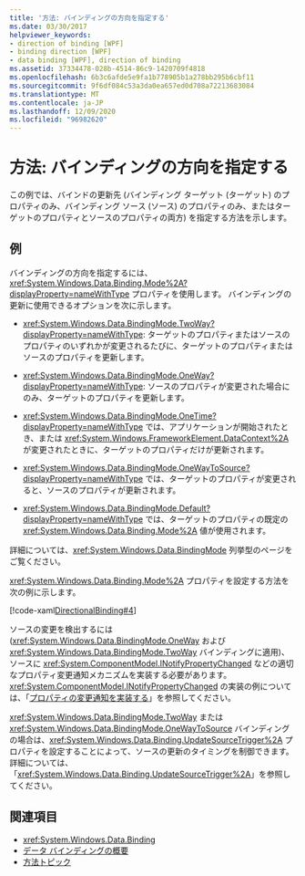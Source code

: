 ```yaml
---
title: '方法: バインディングの方向を指定する'
ms.date: 03/30/2017
helpviewer_keywords:
- direction of binding [WPF]
- binding direction [WPF]
- data binding [WPF], direction of binding
ms.assetid: 37334478-028b-4514-86c9-1420709f4818
ms.openlocfilehash: 6b3c6afde5e9fa1b778905b1a278bb295b6cbf11
ms.sourcegitcommit: 9f6df084c53a3da0ea657ed0d708a72213683084
ms.translationtype: MT
ms.contentlocale: ja-JP
ms.lasthandoff: 12/09/2020
ms.locfileid: "96982620"
---
```

# <a name="how-to-specify-the-direction-of-the-binding"></a>方法: バインディングの方向を指定する

この例では、バインドの更新先 (バインディング ターゲット (ターゲット) のプロパティのみ、バインディング ソース (ソース) のプロパティのみ、またはターゲットのプロパティとソースのプロパティの両方) を指定する方法を示します。  
  
## <a name="example"></a>例  
 バインディングの方向を指定するには、<xref:System.Windows.Data.Binding.Mode%2A?displayProperty=nameWithType> プロパティを使用します。 バインディングの更新に使用できるオプションを次に示します。  
  
- <xref:System.Windows.Data.BindingMode.TwoWay?displayProperty=nameWithType>: ターゲットのプロパティまたはソースのプロパティのいずれかが変更されるたびに、ターゲットのプロパティまたはソースのプロパティを更新します。  
  
- <xref:System.Windows.Data.BindingMode.OneWay?displayProperty=nameWithType>: ソースのプロパティが変更された場合にのみ、ターゲットのプロパティを更新します。  
  
- <xref:System.Windows.Data.BindingMode.OneTime?displayProperty=nameWithType> では、アプリケーションが開始されたとき、または <xref:System.Windows.FrameworkElement.DataContext%2A> が変更されたときに、ターゲットのプロパティだけが更新されます。  
  
- <xref:System.Windows.Data.BindingMode.OneWayToSource?displayProperty=nameWithType> では、ターゲットのプロパティが変更されると、ソースのプロパティが更新されます。  
  
- <xref:System.Windows.Data.BindingMode.Default?displayProperty=nameWithType> では、ターゲットのプロパティの既定の <xref:System.Windows.Data.Binding.Mode%2A> 値が使用されます。  
  
 詳細については、<xref:System.Windows.Data.BindingMode> 列挙型のページをご覧ください。  
  
 <xref:System.Windows.Data.Binding.Mode%2A> プロパティを設定する方法を次の例に示します。  
  
 [!code-xaml[DirectionalBinding#4](~/samples/snippets/csharp/VS_Snippets_Wpf/DirectionalBinding/CSharp/Page1.xaml#4)]  
  
 ソースの変更を検出するには (<xref:System.Windows.Data.BindingMode.OneWay> および <xref:System.Windows.Data.BindingMode.TwoWay> バインディングに適用)、ソースに <xref:System.ComponentModel.INotifyPropertyChanged> などの適切なプロパティ変更通知メカニズムを実装する必要があります。 <xref:System.ComponentModel.INotifyPropertyChanged> の実装の例については、「[プロパティの変更通知を実装する](how-to-implement-property-change-notification.md)」を参照してください。  
  
 <xref:System.Windows.Data.BindingMode.TwoWay> または <xref:System.Windows.Data.BindingMode.OneWayToSource> バインディングの場合は、<xref:System.Windows.Data.Binding.UpdateSourceTrigger%2A> プロパティを設定することによって、ソースの更新のタイミングを制御できます。 詳細については、「<xref:System.Windows.Data.Binding.UpdateSourceTrigger%2A>」を参照してください。  
  
## <a name="see-also"></a>関連項目

- <xref:System.Windows.Data.Binding>
- [データ バインディングの概要](/dotnet/desktop-wpf/data/data-binding-overview)
- [方法トピック](data-binding-how-to-topics.md)
